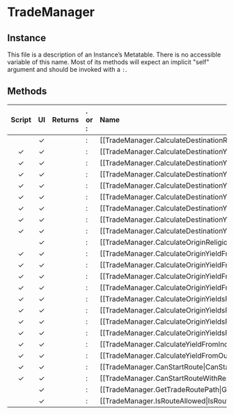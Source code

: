 # TradeManager
## Instance
This file is a description of an Instance’s Metatable. There is no accessible variable of this name. Most of its methods will expect an implicit "self" argument and should be invoked with a `:`.

## Methods
| Script | UI  | Returns | . or : | Name | Arguments |
|:------:|:---:| -------:|:---- |:---- |:--------- |
| |✓| |:|[[TradeManager.CalculateDestinationReligiousPressureFromPotentialRoute\|CalculateDestinationReligiousPressureFromPotentialRoute]]| |
|✓|✓| |:|[[TradeManager.CalculateDestinationYieldFromAttachingResource\|CalculateDestinationYieldFromAttachingResource]]| |
|✓|✓| |:|[[TradeManager.CalculateDestinationYieldFromModifiers\|CalculateDestinationYieldFromModifiers]]| |
|✓|✓| |:|[[TradeManager.CalculateDestinationYieldFromPath\|CalculateDestinationYieldFromPath]]| |
|✓|✓| |:|[[TradeManager.CalculateDestinationYieldFromPotentialRoute\|CalculateDestinationYieldFromPotentialRoute]]| |
|✓|✓| |:|[[TradeManager.CalculateDestinationYieldsFromAttachingResource\|CalculateDestinationYieldsFromAttachingResource]]| |
|✓|✓| |:|[[TradeManager.CalculateDestinationYieldsFromModifiers\|CalculateDestinationYieldsFromModifiers]]| |
|✓|✓| |:|[[TradeManager.CalculateDestinationYieldsFromPath\|CalculateDestinationYieldsFromPath]]| |
|✓|✓| |:|[[TradeManager.CalculateDestinationYieldsFromPotentialRoute\|CalculateDestinationYieldsFromPotentialRoute]]| |
| |✓| |:|[[TradeManager.CalculateOriginReligiousPressureFromPotentialRoute\|CalculateOriginReligiousPressureFromPotentialRoute]]| |
|✓|✓| |:|[[TradeManager.CalculateOriginYieldFromAttachingResource\|CalculateOriginYieldFromAttachingResource]]| |
|✓|✓| |:|[[TradeManager.CalculateOriginYieldFromModifiers\|CalculateOriginYieldFromModifiers]]| |
|✓|✓| |:|[[TradeManager.CalculateOriginYieldFromPath\|CalculateOriginYieldFromPath]]| |
|✓|✓| |:|[[TradeManager.CalculateOriginYieldFromPotentialRoute\|CalculateOriginYieldFromPotentialRoute]]| |
|✓|✓| |:|[[TradeManager.CalculateOriginYieldsFromAttachingResource\|CalculateOriginYieldsFromAttachingResource]]| |
|✓|✓| |:|[[TradeManager.CalculateOriginYieldsFromModifiers\|CalculateOriginYieldsFromModifiers]]| |
|✓|✓| |:|[[TradeManager.CalculateOriginYieldsFromPath\|CalculateOriginYieldsFromPath]]| |
|✓|✓| |:|[[TradeManager.CalculateOriginYieldsFromPotentialRoute\|CalculateOriginYieldsFromPotentialRoute]]| |
|✓|✓| |:|[[TradeManager.CalculateYieldFromIncomingRoutes\|CalculateYieldFromIncomingRoutes]]| |
|✓|✓| |:|[[TradeManager.CalculateYieldFromOutgoingRoutes\|CalculateYieldFromOutgoingRoutes]]| |
|✓|✓| |:|[[TradeManager.CanStartRoute\|CanStartRoute]]| |
|✓|✓| |:|[[TradeManager.CanStartRouteWithResource\|CanStartRouteWithResource]]| |
| |✓| |:|[[TradeManager.GetTradeRoutePath\|GetTradeRoutePath]]| |
| |✓| |:|[[TradeManager.IsRouteAllowed\|IsRouteAllowed]]| |
